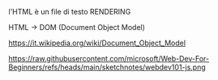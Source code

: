 l'HTML è un file di testo
RENDERING

HTML -> DOM (Document Object Model)

https://it.wikipedia.org/wiki/Document_Object_Model

https://raw.githubusercontent.com/microsoft/Web-Dev-For-Beginners/refs/heads/main/sketchnotes/webdev101-js.png